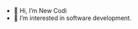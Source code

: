 - 👋 Hi, I’m New Codi
- 👀 I’m interested in software development.

<!---
NewCodi/NewCodi is a ✨ special ✨ repository because its `README.md` (this file) appears on your GitHub profile.
You can click the Preview link to take a look at your changes.
--->
